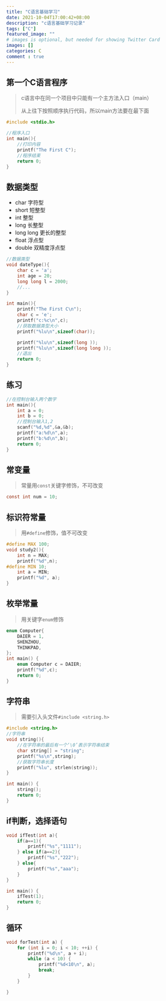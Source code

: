 ```yaml
---
title: "C语言基础学习"
date: 2021-10-04T17:00:42+08:00
description: "c语言基础学习记录"
tags: ["C"]
featured_image: ""
# images is optional, but needed for showing Twitter Card
images: []
categories: C 
comment : true
---
```


## 第一个C语言程序

> c语言中在同一个项目中只能有一个主方法入口（main）
>
> 从上往下按照顺序执行代码，所以main方法要在最下面

```c
#include <stdio.h>

//程序入口
int main(){
    //打印内容
    printf("The First C");
    //程序结束
    return 0;
}
```

## 数据类型

- char	字符型
- short   短整型
- int       整型
- long    长整型
- long long    更长的整型
- float   浮点型
- double 双精度浮点型

```c
//数据类型
void dateType(){
    char c = 'a';
    int age = 20;
    long long l = 2000;
    //...
}

int main(){
    printf("The First C\n");
    char c = 'e';
    printf("c:%c\n",c);
    //获取数据类型大小
    printf("%lu\n",sizeof(char));

    printf("%lu\n",sizeof(long ));
    printf("%lu\n",sizeof(long long ));
    //退出
    return 0;
}
```

## 练习

```c
//在控制台输入两个数字
int main(){
    int a = 0;
    int b = 0;
    //控制台输入1,2
    scanf("%d,%d",&a,&b);
    printf("a:%d\n",a);
    printf("b:%d\n",b);
    return 0;
}
```

## 常变量

> 常量用`const`关键字修饰，不可改变

```c
const int num = 10;
```

## 标识符常量

> 用`#define`修饰，值不可改变

```c
#define MAX 100;
void study2(){
    int n = MAX;
    printf("%d",n);
#define MIN 10;
    int a = MIN;
    printf("%d", a);
}
```

## 枚举常量

> 用关键字`enum`修饰

```c
enum Computer{
    DAIER = 1,
    SHENZHOU,
    THINKPAD,
};
int main() {
    enum Computer c = DAIER;
    printf("%d",c);
    return 0;
}

```

## 字符串

> 需要引入头文件`#include <string.h>`

```c
#include <string.h>
//字符串
void string(){
    //在字符串的最后有一个‘\0’表示字符串结束
    char string[] = "string";
    printf("%s\n",string);
    //获取字符串长度
    printf("%lu", strlen(string));
}

int main() {
    string();
    return 0;
}
```

## if判断，选择语句

```c
void ifTest(int a){
    if(a==1){
        printf("%s","1111");
    } else if(a==2){
        printf("%s","222");
    } else{
        printf("%s","aaa");
    }
}

int main() {
    ifTest(1);  
    return 0;
}
```

## 循环

```c
void forTest(int a) {
    for (int i = 0; i < 10; ++i) {
        printf("%d\n", a + i);
        while (a < 10) {
            printf("%d<10\n", a);
            break;
        }
    }

}
```

